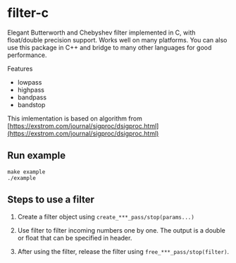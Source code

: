 # filter-c

Elegant Butterworth and Chebyshev filter implemented in C, with float/double precision support. Works well on many platforms. You can also use this package in C++ and bridge to many other languages for good performance.

Features
* lowpass
* highpass
* bandpass
* bandstop

This imlementation is based on algorithm from [https://exstrom.com/journal/sigproc/dsigproc.html](https://exstrom.com/journal/sigproc/dsigproc.html)

## Run example
```
make example
./example
```

## Steps to use a filter

1. Create a filter object using `create_***_pass/stop(params...)`


2. Use filter to filter incoming numbers one by one. The output is a double or float that can be specified in header. 


3. After using the filter, release the filter using `free_***_pass/stop(filter)`.
